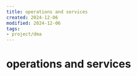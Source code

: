 ```yaml
---
title: operations and services
created: 2024-12-06
modified: 2024-12-06
tags: 
- project/dma
---
```

# operations and services
